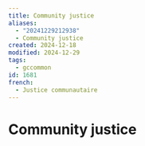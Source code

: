 ```yaml
---
title: Community justice
aliases:
  - "20241229212938"
  - Community justice
created: 2024-12-18
modified: 2024-12-29
tags:
  - gccommon
id: 1681
french:
  - Justice communautaire
---
```

# Community justice
